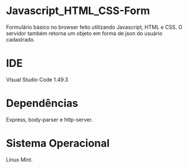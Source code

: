 # Javascript_HTML_CSS-Form
Formulário básico no browser feito utilizando Javascript, HTML e CSS. O servidor também retorna um objeto em forma de json do usuário cadastrado. 

# IDE
VIsual Studio Code 1.49.3

# Dependências
Express, body-parser e http-server.

# Sistema Operacional
Linux Mint.
